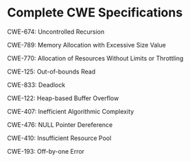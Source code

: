 

# Complete CWE Specifications

CWE-674: Uncontrolled Recursion

CWE-789: Memory Allocation with Excessive Size Value

CWE-770: Allocation of Resources Without Limits or Throttling

CWE-125: Out-of-bounds Read

CWE-833: Deadlock

CWE-122: Heap-based Buffer Overflow

CWE-407: Inefficient Algorithmic Complexity

CWE-476: NULL Pointer Dereference

CWE-410: Insufficient Resource Pool

CWE-193: Off-by-one Error